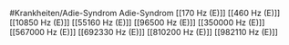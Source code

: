 #Krankheiten/Adie-Syndrom
Adie-Syndrom
[[170 Hz (E)]]
[[460 Hz (E)]]
[[10850 Hz (E)]]
[[55160 Hz (E)]]
[[96500 Hz (E)]]
[[350000 Hz (E)]]
[[567000 Hz (E)]]
[[692330 Hz (E)]]
[[810200 Hz (E)]]
[[982110 Hz (E)]]